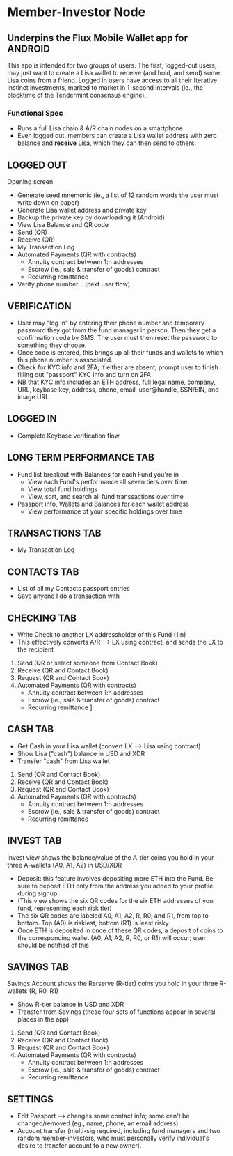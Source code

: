 
# Member-Investor Node
## Underpins the Flux Mobile Wallet app for ANDROID
This app is intended for two groups of users. The first, logged-out users, may just want to create a Lisa wallet to receive (and hold, and send) some Lisa coins from a friend. Logged in users have access to all their Iterative Instinct investments, marked to market in 1-second intervals (ie., the blocktime of the Tendermint consensus engine).

### Functional Spec
* Runs a full Lisa chain & A/R chain nodes on a smartphone
* Even logged out, members can create a Lisa wallet address with zero balance and **receive** Lisa, which they can then send to others.

 ## LOGGED OUT
 Opening screen
 * Generate seed mnemonic (ie., a list of 12 random words the user must write down on paper)
 * Generate Lisa wallet address and private key
 * Backup the private key by downloading it (Android)
 * View Lisa Balance and QR code
  * Send (QR)
  * Receive (QR)
  * My Transaction Log
  * Automated Payments (QR with contracts)
    * Annuity contract between 1:n addresses
    * Escrow (ie., sale & transfer of goods) contract
    * Recurring remittance 
  * Verify phone number... (next user flow)
 
 ## VERIFICATION
 * User may "log in" by entering their phone number and temporary password they got from the fund manager in person. Then they get a confirmation code by SMS. The user must then reset the password to something they choose.
  * Once code is entered, this brings up all their funds and wallets to which this phone number is associated. 
  * Check for KYC info and 2FA; if either are absent, prompt user to finish filling out "passport" KYC info and turn on 2FA
  * NB that KYC info includes an ETH address, full legal name, company, URL, keybase key, address, phone, email, user@handle, SSN/EIN, and image URL.

## LOGGED IN
* Complete Keybase verification flow

## LONG TERM PERFORMANCE TAB
* Fund list breakout with Balances for each Fund you're in
  * View each Fund's performance all seven tiers over time
  * View total fund holdings
  * View, sort, and search all fund transsactions over time
* Passport info, Wallets and Balances for each wallet address
  * View performance of your specific holdings over time

## TRANSACTIONS TAB
* My Transaction Log

## CONTACTS TAB
* List of all my Contacts passport entries
* Save anyone I do a transaction with

## CHECKING TAB
* Write Check to another LX addressholder of this Fund (1:n)
 *  This effectively converts A/R --> LX using contract, and sends the LX to the recipient
 1. Send (QR or select someone from Contact Book)
 2. Receive (QR and Contact Book)
 3. Request (QR and Contact Book)
 4. Automated Payments (QR with contracts)
    * Annuity contract between 1:n addresses
    * Escrow (ie., sale & transfer of goods) contract
    * Recurring remittance ] 

## CASH TAB
* Get Cash in your Lisa wallet (convert LX --> Lisa using contract)
* Show Lisa ("cash") balance in USD and XDR
*  Transfer "cash" from Lisa wallet
 1. Send (QR and Contact Book)
 2. Receive (QR and Contact Book)
 3. Request (QR and Contact Book)
 4. Automated Payments (QR with contracts)
    * Annuity contract between 1:n addresses
    * Escrow (ie., sale & transfer of goods) contract
    * Recurring remittance 
    
## INVEST TAB
Invest view shows the balance/value of the A-tier coins you hold in your three A-wallets (A0, A1, A2) in USD/XDR
* Deposit: this feature involves depositing more ETH into the Fund. Be sure to deposit ETH only from the address you added to your profile during signup.
 * (This view shows the six QR codes for the six ETH addresses of your fund, representing each risk tier)
 * The six QR codes are labeled A0, A1, A2, R, R0, and R1, from top to bottom. Top (A0) is riskiest, bottom (R1) is least risky.
 * Once ETH is deposited in once of these QR codes, a deposit of coins to the corresponding wallet (A0, A1, A2, R, R0, or R1) will occur; user should be notified of this
 
## SAVINGS TAB
Savings Account shows the Rerserve (R-tier) coins you hold in your three R-wallets (R, R0, R1)
 * Show R-tier balance in USD and XDR
 * Transfer from Savings (these four sets of functions appear in several places in the app)
 1. Send (QR and Contact Book)
 2. Receive (QR and Contact Book)
 3. Request (QR and Contact Book)
 4. Automated Payments (QR with contracts)
    * Annuity contract between 1:n addresses
    * Escrow (ie., sale & transfer of goods) contract
    * Recurring remittance 

## SETTINGS 
* Edit Passport --> changes some contact info; some can't be changed/removed (eg., name, phone, an email address) 
* Account transfer (multi-sig required, including fund managers and two random member-investors, who must personally verify individual's desire to transfer account to a new owner).
